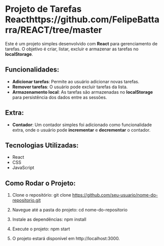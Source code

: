 # Projeto de Tarefas Reacthttps://github.com/FelipeBattarra/REACT/tree/master

Este é um projeto simples desenvolvido com **React** para gerenciamento de tarefas. O objetivo é criar, listar, excluir e armazenar as tarefas no **localStorage**.

## Funcionalidades:
- **Adicionar tarefas**: Permite ao usuário adicionar novas tarefas.
- **Remover tarefas**: O usuário pode excluir tarefas da lista.
- **Armazenamento local**: As tarefas são armazenadas no **localStorage** para persistência dos dados entre as sessões.

## Extra:
- **Contador**: Um contador simples foi adicionado como funcionalidade extra, onde o usuário pode **incrementar** e **decrementar** o contador.

## Tecnologias Utilizadas:
- React
- CSS
- JavaScript

## Como Rodar o Projeto:
1. Clone o repositório:
   git clone https://github.com/seu-usuario/nome-do-repositorio.git

2. Navegue até a pasta do projeto:
   cd nome-do-repositorio

3. Instale as dependências:
   npm install

4. Execute o projeto:
  npm start

5. O projeto estará disponível em http://localhost:3000.
